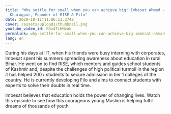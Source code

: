 ```yaml
---
title: "Why settle for small when you can achieve big: Imbesat Ahmad - IIT
  Kharagpur, Founder of RISE & Filo"
date: 2020-10-11T11:06:11.374Z
cover: /assets/uploads/thumbnail.png
youtube_video_id: RSz4TiHMvak
permalink: why-settle-for-small-when-you-can-achieve-big-imbesat-ahmad-iit-kharagpur-founder-of-rise-filo
lang: en
---
```

During his days at IIT, when his friends were busy interning with corporates, Imbesat spent his summers spreading awareness about education in rural Bihar. He went on to find RISE, which mentors and guides school students of Kashmir and, despite the challenges of high political turmoil in the region it has helped 200+ students to secure admission in tier 1 colleges of the country. He is currently developing Filo and aims to connect students with experts to solve their doubts in real time.

Imbesat believes that education holds the power of changing lives. Watch this episode to see how this courageous young Muslim is helping fulfil dreams of thousands of youth